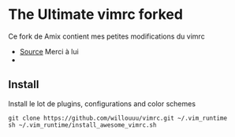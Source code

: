  # The Ultimate vimrc forked
 Ce fork de Amix contient mes petites modifications du vimrc 
      
 * [Source](https://github.com/amix/vimrc/) Merci à lui
 * 

 ## Install
Install le lot de plugins, configurations and color schemes 
   
    git clone https://github.com/willouuu/vimrc.git ~/.vim_runtime
    sh ~/.vim_runtime/install_awesome_vimrc.sh


